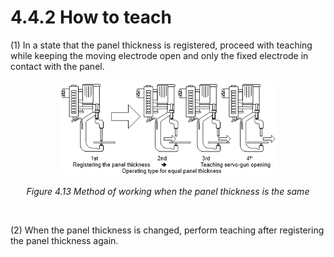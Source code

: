 # 4.4.2 How to teach

(1)  In a state that the panel thickness is registered, proceed with teaching while keeping the moving electrode open and only the fixed electrode in contact with the panel.



<p align="center">
 <img src="../../_assets/image_83_eng.PNG" width="70%"></img>
 <em><p align="center">Figure 4.13 Method of working when the panel thickness is the same</p></em>
</p>

</br>

(2) When the panel thickness is changed, perform teaching after registering the panel thickness again.
